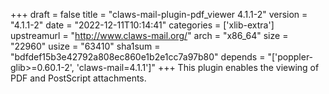 +++
draft = false
title = "claws-mail-plugin-pdf_viewer 4.1.1-2"
version = "4.1.1-2"
date = "2022-12-11T10:14:41"
categories = ['xlib-extra']
upstreamurl = "http://www.claws-mail.org/"
arch = "x86_64"
size = "22960"
usize = "63410"
sha1sum = "bdfdef15b3e42792a808ec860e1b2e1cc7a97b80"
depends = "['poppler-glib>=0.60.1-2', 'claws-mail=4.1.1']"
+++
This plugin enables the viewing of PDF and PostScript attachments.
